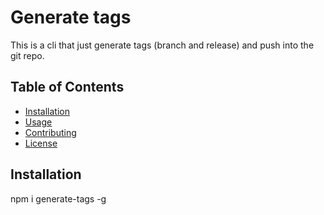 # Generate tags

This is a cli that just generate tags (branch and release) and push into the git repo.

## Table of Contents

- [Installation](#installation)
- [Usage](#usage)
- [Contributing](#contributing)
- [License](#license)

## Installation

npm i generate-tags -g